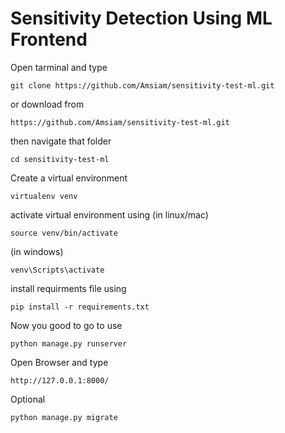 # Sensitivity Detection Using ML Frontend

Open tarminal and type 
```
git clone https://github.com/Amsiam/sensitivity-test-ml.git
```
or download from 
```
https://github.com/Amsiam/sensitivity-test-ml.git
```

then navigate that folder
```
cd sensitivity-test-ml
```
Create a virtual environment
```
virtualenv venv
```
activate virtual environment using (in linux/mac)
```
source venv/bin/activate
```
(in windows)
```
venv\Scripts\activate
```

install requirments file using 
```
pip install -r requirements.txt
```

Now you good to go to use 
```
python manage.py runserver
```

Open Browser and type
```
http://127.0.0.1:8000/
```

Optional
```
python manage.py migrate
```
